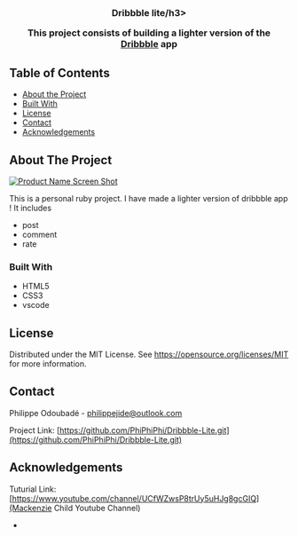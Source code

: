 <!-- PROJECT LOGO -->
<br />
<p align="center">
  <h3 align="center">Dribbble lite/h3>
  <p align="center">
    This project consists of building a lighter version of the   <a href ="https://dribbble.com/">Dribbble</a> app
    <br />    
  </p>
</p>

<!-- TABLE OF CONTENTS -->

## Table of Contents

- [About the Project](#about-the-project)
- [Built With](#built-with)
- [License](#license)
- [Contact](#contact)
- [Acknowledgements](#acknowledgements)

<!-- ABOUT THE PROJECT -->

## About The Project

[![Product Name Screen Shot][product-screenshot]](https://example.com)

This is a personal ruby project. I have made a lighter version of dribbble app ! It includes

- post
- comment
- rate

### Built With

- HTML5
- CSS3
- vscode

<!-- LICENSE -->

## License

Distributed under the MIT License. See https://opensource.org/licenses/MIT for more information.

<!-- CONTACT -->

## Contact


Philippe Odoubadé - philippejide@outlook.com

Project Link: [https://github.com/PhiPhiPhi/Dribbble-Lite.git](https://github.com/PhiPhiPhi/Dribbble-Lite.git)

<!-- ACKNOWLEDGEMENTS -->

## Acknowledgements

Tuturial Link: [https://www.youtube.com/channel/UCfWZwsP8trUy5uHJg8gcGIQ](Mackenzie Child Youtube Channel)

- 

<!-- MARKDOWN LINKS & IMAGES -->
<!-- https://www.markdownguide.org/basic-syntax/#reference-style-links -->

[product-screenshot]: img/screenshot.png

